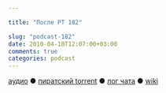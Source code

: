 ```yaml
---

title: "После РТ 182"

slug: "podcast-182"
date: 2010-04-10T12:07:00+03:00
comments: true
categories: podcast
---
```

[аудио](http://cdn.radio-t.com/rt182post.mp3) ● [пиратский torrent](http://pirates.radio-t.com/torrents/rt182post.mp3.torrent) ● [лог чата](http://chat.radio-t.com/logs/radio-t-182.html) ● [wiki](http://wiki.radio-t.com/%D0%9F%D0%BE%D1%81%D0%BB%D0%B5_%D0%A0%D0%A2_182)<audio src="http://cdn.radio-t.com/rt182post.mp3" preload="none">
